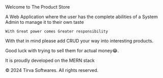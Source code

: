 <div style="text-align: center font-weight: bold;">Welcome to The Product Store</div>                                  

A Web Application where the user has the complete abilities of a System Admin to manage it to their own taste

```With Great power comes Greater responsibility```

With that in mind please add CRUD your way into interesting products. 

Good luck with trying to sell them for actual money😂.

It is proudly developed on the MERN stack 

© 2024 Tirva Softwares. All rights reserved.
